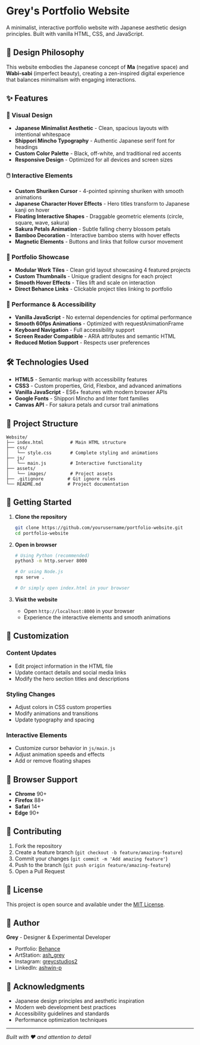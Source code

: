 # Grey's Portfolio Website

A minimalist, interactive portfolio website with Japanese aesthetic design principles. Built with vanilla HTML, CSS, and JavaScript.

## 🎌 Design Philosophy

This website embodies the Japanese concept of **Ma** (negative space) and **Wabi-sabi** (imperfect beauty), creating a zen-inspired digital experience that balances minimalism with engaging interactions.

## ✨ Features

### 🎨 Visual Design
- **Japanese Minimalist Aesthetic** - Clean, spacious layouts with intentional whitespace
- **Shippori Mincho Typography** - Authentic Japanese serif font for headings
- **Custom Color Palette** - Black, off-white, and traditional red accents
- **Responsive Design** - Optimized for all devices and screen sizes

### 🖱️ Interactive Elements
- **Custom Shuriken Cursor** - 4-pointed spinning shuriken with smooth animations
- **Japanese Character Hover Effects** - Hero titles transform to Japanese kanji on hover
- **Floating Interactive Shapes** - Draggable geometric elements (circle, square, wave, sakura)
- **Sakura Petals Animation** - Subtle falling cherry blossom petals
- **Bamboo Decoration** - Interactive bamboo stems with hover effects
- **Magnetic Elements** - Buttons and links that follow cursor movement

### 🎯 Portfolio Showcase
- **Modular Work Tiles** - Clean grid layout showcasing 4 featured projects
- **Custom Thumbnails** - Unique gradient designs for each project
- **Smooth Hover Effects** - Tiles lift and scale on interaction
- **Direct Behance Links** - Clickable project tiles linking to portfolio

### 🚀 Performance & Accessibility
- **Vanilla JavaScript** - No external dependencies for optimal performance
- **Smooth 60fps Animations** - Optimized with requestAnimationFrame
- **Keyboard Navigation** - Full accessibility support
- **Screen Reader Compatible** - ARIA attributes and semantic HTML
- **Reduced Motion Support** - Respects user preferences

## 🛠️ Technologies Used

- **HTML5** - Semantic markup with accessibility features
- **CSS3** - Custom properties, Grid, Flexbox, and advanced animations
- **Vanilla JavaScript** - ES6+ features with modern browser APIs
- **Google Fonts** - Shippori Mincho and Inter font families
- **Canvas API** - For sakura petals and cursor trail animations

## 📁 Project Structure

```
Website/
├── index.html          # Main HTML structure
├── css/
│   └── style.css       # Complete styling and animations
├── js/
│   └── main.js         # Interactive functionality
├── assets/
│   └── images/         # Project assets
├── .gitignore         # Git ignore rules
└── README.md          # Project documentation
```

## 🚀 Getting Started

1. **Clone the repository**
   ```bash
   git clone https://github.com/yourusername/portfolio-website.git
   cd portfolio-website
   ```

2. **Open in browser**
   ```bash
   # Using Python (recommended)
   python3 -m http.server 8000
   
   # Or using Node.js
   npx serve .
   
   # Or simply open index.html in your browser
   ```

3. **Visit the website**
   - Open `http://localhost:8000` in your browser
   - Experience the interactive elements and smooth animations

## 🎨 Customization

### Content Updates
- Edit project information in the HTML file
- Update contact details and social media links
- Modify the hero section titles and descriptions

### Styling Changes
- Adjust colors in CSS custom properties
- Modify animations and transitions
- Update typography and spacing

### Interactive Elements
- Customize cursor behavior in `js/main.js`
- Adjust animation speeds and effects
- Add or remove floating shapes

## 📱 Browser Support

- **Chrome** 90+
- **Firefox** 88+
- **Safari** 14+
- **Edge** 90+

## 🤝 Contributing

1. Fork the repository
2. Create a feature branch (`git checkout -b feature/amazing-feature`)
3. Commit your changes (`git commit -m 'Add amazing feature'`)
4. Push to the branch (`git push origin feature/amazing-feature`)
5. Open a Pull Request

## 📄 License

This project is open source and available under the [MIT License](LICENSE).

## 👤 Author

**Grey** - Designer & Experimental Developer
- Portfolio: [Behance](https://www.behance.net/ashwingrey27)
- ArtStation: [ash_grey](https://www.artstation.com/ash_grey)
- Instagram: [greycstudios2](https://www.instagram.com/greycstudios2/)
- LinkedIn: [ashwin-p](https://www.linkedin.com/in/ashwin-p-72a92216a/)

## 🙏 Acknowledgments

- Japanese design principles and aesthetic inspiration
- Modern web development best practices
- Accessibility guidelines and standards
- Performance optimization techniques

---

*Built with ❤️ and attention to detail*
